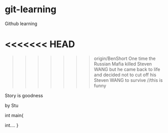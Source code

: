 # git-learning
Github learning

<<<<<<< HEAD
=======

>>>>>>> origin/BenShort
One time the Russian Mafia killed Steven WANG but he came back to life and decided not to cut off his Steven WANG to survive
//this is funny

Story is goodness


by Stu

int main{
	
int....
}